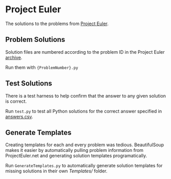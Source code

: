 # Project Euler
The solutions to the problems from [Project Euler](https://projecteuler.net).

## Problem Solutions
Solution files are numbered according to the problem ID in the Project Euler [archive](https://projecteuler.net/archives).

Run them with `{ProblemNumber}.py`

## Test Solutions
There is a test harness to help confirm that the answer to any given solution is correct.

Run `test.py` to test all Python solutions for the correct answer specified in [answers.csv](answers.csv).

## Generate Templates
Creating templates for each and every problem was tedious. BeautifulSoup makes it easier by automatically pulling problem information from ProjectEuler.net and generating solution templates programatically.

Run `GenerateTemplates.py` to automatically generate solution templates for missing solutions in their own *Templates/* folder.

